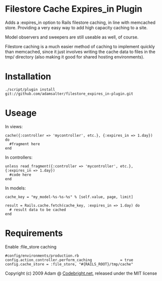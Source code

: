 Filestore Cache Expires_in Plugin
============================

Adds a :expires_in option to Rails filestore caching, in line with memcached store. Providing a very easy way to add high capacity caching to a site.

Model observers and sweepers are still useable as well, of course.

Filestore caching is a much easier method of caching to implement quickly than memcached, since it just involves writing the cache data to files in the tmp/ directory (also making it good for shared hosting environments).

Installation
=======

    ./script/plugin install git://github.com/adamsalter/filestore_expires_in-plugin.git

Useage
=======

In views:

    cache({:controller => 'mycontroller', etc.}, {:expires_in => 1.day}) do
      #fragment here
    end

In controllers:

    unless read_fragment({:controller => 'mycontroller', etc.}, {:expires_in => 1.day})
      #code here
    end

In models:

    cache_key = "my_model-%s-%s-%s" % [self.value, page, limit]
    
    result = Rails.cache.fetch(cache_key, :expires_in => 1.day) do
      # result data to be cached
    end


Requirements
=========

Enable :file_store caching

    #config/environments/production.rb
    config.action_controller.perform_caching             = true
    config.cache_store = :file_store, "#{RAILS_ROOT}/tmp/cache"


Copyright (c) 2009 Adam @ [Codebright.net][cb], released under the MIT license

[cb]:http://codebright.net